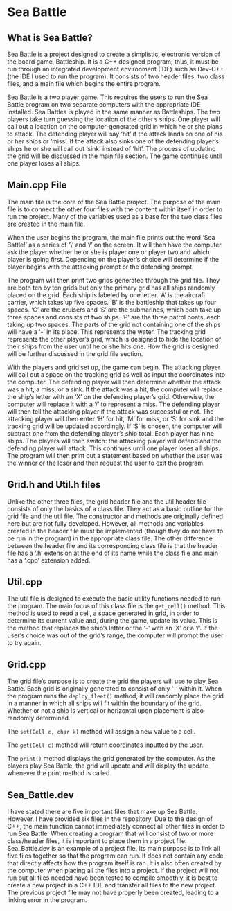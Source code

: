 # Sea Battle #

## What is Sea Battle? ##

Sea Battle is a project designed to create a simplistic, electronic version of the board game, Battleship. It is a C++ designed program; thus, it must be run through an integrated development environment (IDE) such as Dev-C++ (the IDE I used to run the program). It consists of two header files, two class files, and a main file which begins the entire program. 

Sea Battle is a two player game. This requires the users to run the Sea Battle program on two separate computers with the appropriate IDE installed. Sea Battles is played in the same manner as Battleships. The two players take turn guessing the location of the other’s ships. One player will call out a location on the computer-generated grid in which he or she plans to attack. The defending player will say ‘hit’ if the attack lands on one of his or her ships or ‘miss’. If the attack also sinks one of the defending player’s ships he or she will call out ‘sink’ instead of ‘hit’. The process of updating the grid will be discussed in the main file section. The game continues until one player loses all ships.

## Main.cpp File ##

The main file is the core of the Sea Battle project. The purpose of the main file is to connect the other four files with the content within itself in order to run the project. Many of the variables used as a base for the two class files are created in the main file. 

When the user begins the program, the main file prints out the word ‘Sea Battle!’ as a series of ‘\’ and ‘/’ on the screen. It will then have the computer ask the player whether he or she is player one or player two and which player is going first. Depending on the player’s choice will determine if the player begins with the attacking prompt or the defending prompt.

The program will then print two grids generated through the grid file. They are both ten by ten grids but only the primary grid has all ships randomly placed on the grid. Each ship is labeled by one letter. ‘A’ is the aircraft carrier, which takes up five spaces. ‘B’ is the battleship that takes up four spaces. ‘C’ are the cruisers and ‘S’ are the submarines, which both take up three spaces and consists of two ships. ‘P’ are the three patrol boats, each taking up two spaces. The parts of the grid not containing one of the ships will have a ‘-’ in its place. This represents the water. The tracking grid represents the other player’s grid, which is designed to hide the location of their ships from the user until he or she hits one. How the grid is designed will be further discussed in the grid file section.

With the players and grid set up, the game can begin. The attacking player will call out a space on the tracking grid as well as input the coordinates into the computer. The defending player will then determine whether the attack was a hit, a miss, or a sink. If the attack was a hit, the computer will replace the ship’s letter with an ‘X’ on the defending player’s grid. Otherwise, the computer will replace it with a ‘/’ to represent a miss. The defending player will then tell the attacking player if the attack was successful or not. The attacking player will then enter ‘H’ for hit, ‘M’ for miss, or ‘S’ for sink and the tracking grid will be updated accordingly. If ‘S’ is chosen, the computer will subtract one from the defending player’s ship total. Each player has nine ships. The players will then switch: the attacking player will defend and the defending player will attack. This continues until one player loses all ships. The program will then print out a statement based on whether the user was the winner or the loser and then request the user to exit the program.

## Grid.h and Util.h files ##
Unlike the other three files, the grid header file and the util header file consists of only the basics of a class file. They act as a basic outline for the grid file and the util file. The constructor and methods are originally defined here but are not fully developed. However, all methods and variables created in the header file must be implemented (though they do not have to be run in the program) in the appropriate class file. The other difference between the header file and its corresponding class file is that the header file has a ‘.h’ extension at the end of its name while the class file and main has a ‘.cpp’ extension added.

## Util.cpp ##
The util file is designed to execute the basic utility functions needed to run the program. The main focus of this class file is the `get_cell()` method. This method is used to read a cell, a space generated in grid, in order to determine its current value and, during the game, update its value. This is the method that replaces the ship’s letter or the ‘-’ with an ‘X’ or a ‘/’. If the user’s choice was out of the grid’s range, the computer will prompt the user to try again.

## Grid.cpp ##
The grid file’s purpose is to create the grid the players will use to play Sea Battle. Each grid is originally generated to consist of only ‘-’ within it. When the program runs the `deploy_fleet()` method, it will randomly place the grid in a manner in which all ships will fit within the boundary of the grid. Whether or not a ship is vertical or horizontal upon placement is also randomly determined. 

The `set(Cell c, char k)` method will assign a new value to a cell. 

The `get(Cell c)` method will return coordinates inputted by the user. 

The `print()` method displays the grid generated by the computer. As the players play Sea Battle, the grid will update and will display the update whenever the print method is called.

## Sea_Battle.dev ##
I have stated there are five important files that make up Sea Battle. However, I have provided six files in the repository. Due to the design of C++, the main function cannot immediately connect all other files in order to run Sea Battle. 
When creating a program that will consist of two or more class/header files, it is important to place them in a project file. Sea_Battle.dev is an example of a project file. Its main purpose is to link all five files together so that the program can run. It does not contain any code that directly affects how the program itself is ran. It is also often created by the computer when placing all the files into a project.
If the project will not run but all files needed have been tested to compile smoothly, it is best to create a new project in a C++ IDE and transfer all files to the new project. The previous project file may not have properly been created, leading to a linking error in the program.
